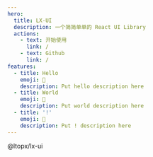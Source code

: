 ```yaml
---
hero:
  title: LX-UI
  description: 一个简简单单的 React UI Library
  actions:
    - text: 开始使用
      link: /
    - text: Github
      link: /
features:
  - title: Hello
    emoji: 💎
    description: Put hello description here
  - title: World
    emoji: 🌈
    description: Put world description here
  - title: '!'
    emoji: 🚀
    description: Put ! description here
---
```


@ltopx/lx-ui
